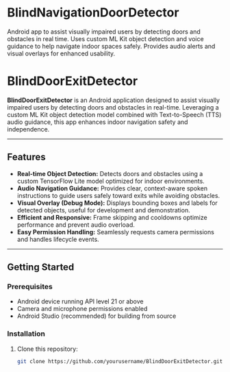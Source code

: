 # BlindNavigationDoorDetector
Android app to assist visually impaired users by detecting doors and obstacles in real time. Uses custom ML Kit object detection and voice guidance to help navigate indoor spaces safely. Provides audio alerts and visual overlays for enhanced usability.
# BlindDoorExitDetector

**BlindDoorExitDetector** is an Android application designed to assist visually impaired users by detecting doors and obstacles in real-time. Leveraging a custom ML Kit object detection model combined with Text-to-Speech (TTS) audio guidance, this app enhances indoor navigation safety and independence.

---

## Features

- **Real-time Object Detection:** Detects doors and obstacles using a custom TensorFlow Lite model optimized for indoor environments.  
- **Audio Navigation Guidance:** Provides clear, context-aware spoken instructions to guide users safely toward exits while avoiding obstacles.  
- **Visual Overlay (Debug Mode):** Displays bounding boxes and labels for detected objects, useful for development and demonstration.  
- **Efficient and Responsive:** Frame skipping and cooldowns optimize performance and prevent audio overload.  
- **Easy Permission Handling:** Seamlessly requests camera permissions and handles lifecycle events.

---



## Getting Started

### Prerequisites

- Android device running API level 21 or above  
- Camera and microphone permissions enabled  
- Android Studio (recommended) for building from source  

### Installation

1. Clone this repository:

   ```bash
   git clone https://github.com/yourusername/BlindDoorExitDetector.git


